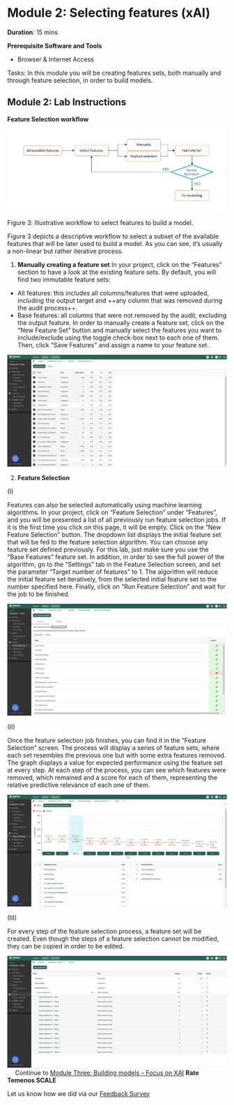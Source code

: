 # Module 2: Selecting features (xAI)

**Duration**: 15 mins

**Prerequisite Software and Tools**

- Browser & Internet Access

Tasks: In this module you will be creating features sets, both manually and through feature selection, in order to build models. 

## Module 2: Lab Instructions

**Feature Selection workflow**

![image](images/image022.png)

 
Figure 3: Illustrative workflow to select features to build a model.

Figure 3 depicts a descriptive workflow to select a subset of the available features that will be later used to build a model. As you can see, it’s usually a non-linear but rather iterative process.
 
1.	**Manually creating a feature set**
In your project, click on the “Features” section to have a look at the existing feature sets. By default, you will find two immutable feature sets:
- All features: this includes all columns/features that were uploaded, including the output target and ++any column that was removed during the audit process++.
- Base features: all columns that were not removed by the audit, excluding the output feature.
In order to manually create a feature set, click on the “New Feature Set” button and manually select the features you want to include/exclude using the toggle check-box next to each one of them. Then, click “Save Features” and assign a name to your feature set. 

![image](images/image024.png)

2. **Feature Selection**

(I)

Features can also be selected automatically using machine learning algorithms. In your project, click on “Feature Selection” under “Features”, and you will be presented a list of all previously run feature selection jobs. If it is the first time you click on this page, it will be empty. Click on the “New Feature Selection” button. The dropdown list displays the initial feature set that will be fed to the feature selection algorithm. You can choose any feature set defined previously. For this lab, just make sure you use the “Base Features” feature set. In addition, in order to see the full power of the algorithm, go to the “Settings” tab in the Feature Selection screen, and set the parameter “Target number of features” to 1. The algorithm will reduce the initial feature set iteratively, from the selected initial feature set to the number specified here. Finally, click on “Run Feature Selection” and wait for the job to be finished.
 
![image](images/image026.png)

(II)

Once the feature selection job finishes, you can find it in the “Feature Selection” screen. The process will display a series of feature sets, where each set resembles the previous one but with some extra features removed. The graph displays a value for expected performance using the feature set at every step. At each step of the process, you can see which features were removed, which remained and a score for each of them, representing the relative predictive relevance of each one of them. 
 
![image](images/image028.png)

(III)

For every step of the feature selection process, a feature set will be created. Even though the steps of a feature selection cannot be modified, they can be copied in order to be edited. 
 
![image](images/image030.png)
 
Continue to [Module Three: Building models – Focus on XAI](https://github.com/temenos/SCALE2020/blob/main/Training%20and%20Deploying%20Models%20with%20Temenos%20AI%20Platform/Module3-BuildingModulesFocusOnXAI.md)
**Rate Temenos SCALE**

Let us know how we did via our [Feedback Survey](xx)